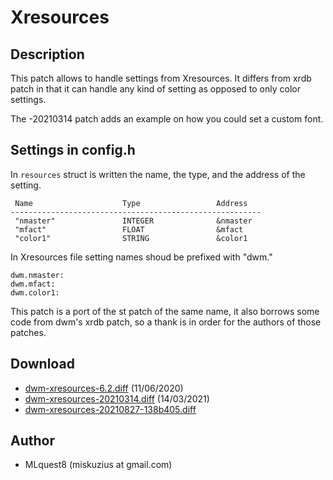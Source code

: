 Xresources
==========

Description
-----------
This patch allows to handle settings from Xresources. It differs from xrdb patch in that it can handle any kind of setting as opposed to only color settings.

The -20210314 patch adds an example on how you could set a custom font.

Settings in config.h
--------------------
In `resources` struct is written the name, the type, and the address of the setting.

	 Name                    Type                 Address
	--------------------------------------------------------
	 "nmaster"               INTEGER              &nmaster
	 "mfact"                 FLOAT                &mfact
	 "color1"                STRING               &color1

In Xresources file setting names shoud be prefixed with "dwm."

	dwm.nmaster:
	dwm.mfact:
	dwm.color1:

This patch is a port of the st patch of the same name, it also borrows some code from dwm's xrdb patch, so a thank is in order for the authors of those patches.

Download
--------
* [dwm-xresources-6.2.diff](dwm-xresources-6.2.diff) (11/06/2020)
* [dwm-xresources-20210314.diff](dwm-xresources-20210314.diff) (14/03/2021)
* [dwm-xresources-20210827-138b405.diff](dwm-xresources-20210827-138b405.diff)


Author
------
* MLquest8 (miskuzius at gmail.com)
